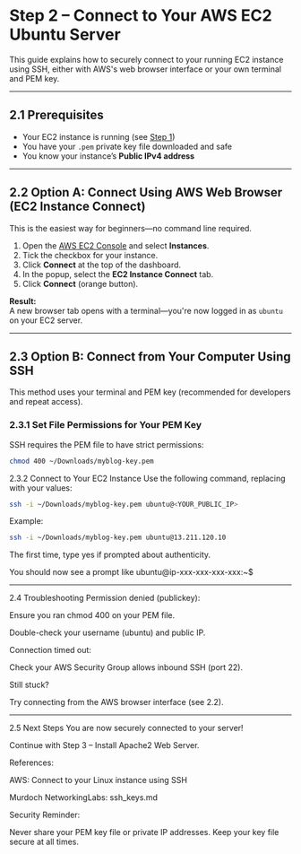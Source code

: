 # Step 2 – Connect to Your AWS EC2 Ubuntu Server

This guide explains how to securely connect to your running EC2 instance using SSH, either with AWS's web browser interface or your own terminal and PEM key.

---

## 2.1 Prerequisites

- Your EC2 instance is running (see [Step 1](./Step-1-Create-AWS-EC2-Instance.md))
- You have your `.pem` private key file downloaded and safe
- You know your instance’s **Public IPv4 address**

---

## 2.2 Option A: Connect Using AWS Web Browser (EC2 Instance Connect)

This is the easiest way for beginners—no command line required.

1. Open the [AWS EC2 Console](https://console.aws.amazon.com/ec2) and select **Instances**.
2. Tick the checkbox for your instance.
3. Click **Connect** at the top of the dashboard.
4. In the popup, select the **EC2 Instance Connect** tab.
5. Click **Connect** (orange button).

**Result:**  
A new browser tab opens with a terminal—you're now logged in as `ubuntu` on your EC2 server.

---

## 2.3 Option B: Connect from Your Computer Using SSH

This method uses your terminal and PEM key (recommended for developers and repeat access).

### 2.3.1 Set File Permissions for Your PEM Key

SSH requires the PEM file to have strict permissions:

```bash
chmod 400 ~/Downloads/myblog-key.pem
```


2.3.2 Connect to Your EC2 Instance
Use the following command, replacing with your values:

```bash
ssh -i ~/Downloads/myblog-key.pem ubuntu@<YOUR_PUBLIC_IP>
```

Example:
```bash
ssh -i ~/Downloads/myblog-key.pem ubuntu@13.211.120.10
```

The first time, type yes if prompted about authenticity.

You should now see a prompt like ubuntu@ip-xxx-xxx-xxx-xxx:~$

---
2.4 Troubleshooting
Permission denied (publickey):

Ensure you ran chmod 400 on your PEM file.

Double-check your username (ubuntu) and public IP.

Connection timed out:

Check your AWS Security Group allows inbound SSH (port 22).

Still stuck?

Try connecting from the AWS browser interface (see 2.2).

---
2.5 Next Steps
You are now securely connected to your server!

Continue with Step 3 – Install Apache2 Web Server.

References:

AWS: Connect to your Linux instance using SSH

Murdoch NetworkingLabs: ssh_keys.md

Security Reminder:

Never share your PEM key file or private IP addresses. Keep your key file secure at all times.
